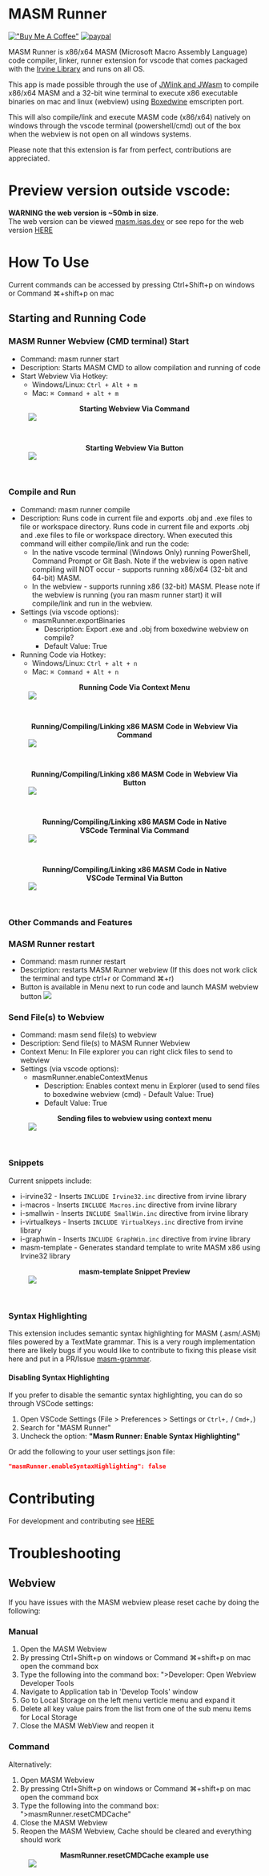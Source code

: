 # MASM Runner

[!["Buy Me A Coffee"](https://www.buymeacoffee.com/assets/img/custom_images/orange_img.png)](https://buymeacoffee.com/istareatscreens)
[![paypal](https://www.paypalobjects.com/en_US/i/btn/btn_donateCC_LG.gif)](https://www.paypal.me/istareatscreens/5CAD)

MASM Runner is x86/x64 MASM (Microsoft Macro Assembly Language) code compiler, linker, runner extension for vscode that comes packaged with the [Irvine Library](http://asmirvine.com/) and runs on all OS.

This app is made possible through the use of [JWlink and JWasm](https://github.com/JWasm) to compile x86/x64 MASM and a 32-bit wine terminal to execute x86 executable binaries on mac and linux (webview) using [Boxedwine](http://www.boxedwine.org/) emscripten port.

This will also compile/link and execute MASM code (x86/x64) natively on windows through the vscode terminal (powershell/cmd) out of the box when the webview is not open on all windows systems.

Please note that this extension is far from perfect, contributions are appreciated.

# Preview version outside vscode:

**WARNING the web version is ~50mb in size**.  
The web version can be viewed [masm.isas.dev](https://masm.isas.dev) or see repo for the web version [HERE](https://github.com/istareatscreens/wasm-masm-x86-editor)

# How To Use

Current commands can be accessed by pressing Ctrl+Shift+p on windows or Command ⌘+shift+p on mac

## Starting and Running Code

### MASM Runner Webview (CMD terminal) Start

- Command: masm runner start
- Description: Starts MASM CMD to allow compilation and running of code
- Start Webview Via Hotkey:
  - Windows/Linux: `Ctrl + Alt + m`
  - Mac: `⌘ Command + alt + m`

<figure><figcaption align = "center"><b>Starting Webview Via Command</b></figcaption><img src="https://raw.githubusercontent.com/istareatscreens/vscode-masm-runner/master/docs/start.gif"></figure>
&nbsp;

<figure><figcaption align = "center"><b>Starting Webview Via Button</b></figcaption><img src="https://raw.githubusercontent.com/istareatscreens/vscode-masm-runner/master/docs/start-masm-via-button.gif"></figure>
&nbsp;

### Compile and Run

- Command: masm runner compile
- Description: Runs code in current file and exports .obj and .exe files to file or workspace directory. Runs code in current file and exports .obj and .exe files to file or workspace directory. When executed this command will either compile/link and run the code:
  - In the native vscode terminal (Windows Only) running PowerShell, Command Prompt or Git Bash. Note if the webview is open native compiling will NOT occur - supports running x86/x64 (32-bit and 64-bit) MASM.
  - In the webview - supports running x86 (32-bit) MASM.
    Please note if the webview is running (you ran masm runner start) it will compile/link and run in the webview.
- Settings (via vscode options):
  - masmRunner.exportBinaries
    - Description: Export .exe and .obj from boxedwine webview on compile?
    - Default Value: True
- Running Code via Hotkey:
  - Windows/Linux: `Ctrl + alt + n`
  - Mac: `⌘ Command + Alt + n`

<figure><figcaption align ="center"><b>Running Code Via Context Menu</b></figcaption><img src="https://raw.githubusercontent.com/istareatscreens/vscode-masm-runner/master/docs/run-code-via-context-menu.jpg"></figure>
&nbsp;

<figure><figcaption align ="center"><b>Running/Compiling/Linking x86 MASM Code in Webview Via Command</b></figcaption><img src="https://raw.githubusercontent.com/istareatscreens/vscode-masm-runner/master/docs/compile-and-run.gif"></figure>
&nbsp;

<figure><figcaption align ="center"><b>Running/Compiling/Linking x86 MASM Code in Webview Via Button</b></figcaption><img src="https://raw.githubusercontent.com/istareatscreens/vscode-masm-runner/master/docs/start-masm-webview-run-code-via-button.gif"></figure>
&nbsp;

<figure><figcaption align ="center"><b>Running/Compiling/Linking x86 MASM Code in Native VSCode Terminal Via Command</b></figcaption><img src="https://raw.githubusercontent.com/istareatscreens/vscode-masm-runner/master/docs/native-compile-and-run.gif"></figure>
&nbsp;

<figure><figcaption align ="center"><b>Running/Compiling/Linking x86 MASM Code in Native VSCode Terminal Via Button</b></figcaption><img src="https://raw.githubusercontent.com/istareatscreens/vscode-masm-runner/master/docs/start-masm-native-run-code-via-button.gif"></figure>
&nbsp;

### Other Commands and Features

### MASM Runner restart

- Command: masm runner restart
- Description: restarts MASM Runner webview (If this does not work click the terminal and type ctrl+r or Command ⌘+r)
- Button is available in Menu next to run code and launch MASM webview button <img src="https://raw.githubusercontent.com/istareatscreens/vscode-masm-runner/master/docs/restart-button.jpg">

### Send File(s) to Webview

- Command: masm send file(s) to webview
- Description: Send file(s) to MASM Runner Webview
- Context Menu: In File explorer you can right click files to send to webview
- Settings (via vscode options):
  - masmRunner.enableContextMenus
    - Description: Enables context menu in Explorer (used to send files to boxedwine webview (cmd) - Default Value: True)
    - Default Value: True

<figure><figcaption align = "center"><b>Sending files to webview using context menu</b></figcaption><img src="https://raw.githubusercontent.com/istareatscreens/vscode-masm-runner/master/docs/send-files-preview.png"></figure>
&nbsp;

### Snippets

Current snippets include:

- i-irvine32 - Inserts `INCLUDE Irvine32.inc` directive from irvine library
- i-macros - Inserts `INCLUDE Macros.inc` directive from irvine library
- i-smallwin - Inserts `INCLUDE SmallWin.inc` directive from irvine library
- i-virtualkeys - Inserts `INCLUDE VirtualKeys.inc` directive from irvine library
- i-graphwin - Inserts `INCLUDE GraphWin.inc` directive from irvine library
- masm-template - Generates standard template to write MASM x86 using Irvine32 library

<figure><figcaption align = "center"><b>masm-template Snippet Preview</b></figcaption><img src="https://raw.githubusercontent.com/istareatscreens/vscode-masm-runner/master/docs/snippet.gif"></figure>
&nbsp;

### Syntax Highlighting

This extension includes semantic syntax highlighting for MASM (.asm/.ASM) files powered by a TextMate grammar. This is a very rough implementation there are likely bugs if you would like to contribute to fixing this please visit here and put in a PR/Issue [masm-grammar](https://github.com/istareatscreens/masm-grammar).

#### Disabling Syntax Highlighting

If you prefer to disable the semantic syntax highlighting, you can do so through VSCode settings:

1. Open VSCode Settings (File > Preferences > Settings or `Ctrl+,` / `Cmd+,`)
2. Search for "MASM Runner"
3. Uncheck the option: **"Masm Runner: Enable Syntax Highlighting"**

Or add the following to your user settings.json file:

```json
"masmRunner.enableSyntaxHighlighting": false
```

# Contributing

For development and contributing see [HERE](https://github.com/istareatscreens/vscode-masm-runner/blob/master/docs/CONTRIBUTING.md)

# Troubleshooting

## Webview

If you have issues with the MASM webview please reset cache by doing the following:

### Manual

1. Open the MASM Webview
2. By pressing Ctrl+Shift+p on windows or Command ⌘+shift+p on mac open the command box
3. Type the following into the command box: ">Developer: Open Webview Developer Tools
4. Navigate to Application tab in 'Develop Tools' window
5. Go to Local Storage on the left menu verticle menu and expand it
6. Delete all key value pairs from the list from one of the sub menu items for Local Storage
7. Close the MASM WebView and reopen it

### Command

Alternatively:

1. Open MASM Webview
2. By pressing Ctrl+Shift+p on windows or Command ⌘+shift+p on mac open the command box
3. Type the following into the command box: ">masmRunner.resetCMDCache"
4. Close the MASM Webview
5. Reopen the MASM Webview, Cache should be cleared and everything should work

<figure><figcaption align = "center"><b>MasmRunner.resetCMDCache example use</b></figcaption><img src="https://raw.githubusercontent.com/istareatscreens/vscode-masm-runner/master/docs/masm-webview-clear-cache.gif"></figure>
&nbsp;

